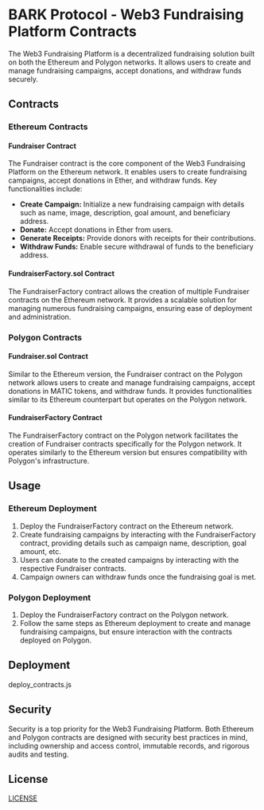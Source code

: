 # BARK Protocol - Web3 Fundraising Platform Contracts

The Web3 Fundraising Platform is a decentralized fundraising solution built on both the Ethereum and Polygon networks. It allows users to create and manage fundraising campaigns, accept donations, and withdraw funds securely.

## Contracts

### Ethereum Contracts

#### Fundraiser Contract
The Fundraiser contract is the core component of the Web3 Fundraising Platform on the Ethereum network. It enables users to create fundraising campaigns, accept donations in Ether, and withdraw funds. Key functionalities include:

- **Create Campaign:** Initialize a new fundraising campaign with details such as name, image, description, goal amount, and beneficiary address.
- **Donate:** Accept donations in Ether from users.
- **Generate Receipts:** Provide donors with receipts for their contributions.
- **Withdraw Funds:** Enable secure withdrawal of funds to the beneficiary address.

#### FundraiserFactory.sol Contract
The FundraiserFactory contract allows the creation of multiple Fundraiser contracts on the Ethereum network. It provides a scalable solution for managing numerous fundraising campaigns, ensuring ease of deployment and administration.

### Polygon Contracts

#### Fundraiser.sol Contract
Similar to the Ethereum version, the Fundraiser contract on the Polygon network allows users to create and manage fundraising campaigns, accept donations in MATIC tokens, and withdraw funds. It provides functionalities similar to its Ethereum counterpart but operates on the Polygon network.

#### FundraiserFactory Contract
The FundraiserFactory contract on the Polygon network facilitates the creation of Fundraiser contracts specifically for the Polygon network. It operates similarly to the Ethereum version but ensures compatibility with Polygon's infrastructure.

## Usage

### Ethereum Deployment

1. Deploy the FundraiserFactory contract on the Ethereum network.
2. Create fundraising campaigns by interacting with the FundraiserFactory contract, providing details such as campaign name, description, goal amount, etc.
3. Users can donate to the created campaigns by interacting with the respective Fundraiser contracts.
4. Campaign owners can withdraw funds once the fundraising goal is met.

### Polygon Deployment

1. Deploy the FundraiserFactory contract on the Polygon network.
2. Follow the same steps as Ethereum deployment to create and manage fundraising campaigns, but ensure interaction with the contracts deployed on Polygon.

## Deployment

deploy_contracts.js

## Security

Security is a top priority for the Web3 Fundraising Platform. Both Ethereum and Polygon contracts are designed with security best practices in mind, including ownership and access control, immutable records, and rigorous audits and testing.

## License

[LICENSE](LICENSE)
